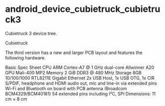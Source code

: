 android_device_cubietruck_cubietruck3
=====================================

Cubietruck 3 device tree.

Cubietruck

The third version has a new and larger PCB layout and features the following hardware.

Basic	Spec Sheet
CPU	ARM Cortex-A7 @ 1 GHz dual-core Allwinner A20
GPU	Mali-400 MP2
Memory	2 GiB DDR3 @ 480 MHz
Storage	8GB
10/100/1000 RTL8211E Gigabit Ethernet
2x USB Host, 1x USB OTG, 1x CIR
S/PDIF, headphone and HDMI audio out, mic and line-in via extended pins
Wi-Fi and Bluetooth on board with PCB antenna (Broadcom BCM4329/BCM40181)
54 extended pins including I²C, SPI
Dimensions: 11 cm × 8 cm
